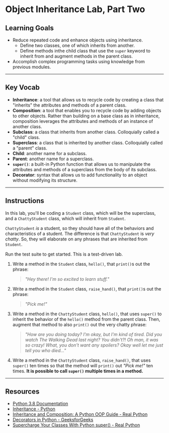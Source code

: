 # Object Inheritance Lab, Part Two

## Learning Goals

- Reduce repeated code and enhance objects using inheritance.
  - Define two classes, one of which inherits from another.
  - Define methods inthe child class that use the `super` keyword to inherit
    from and augment methods in the parent class.
- Accomplish complex programming tasks using knowledge from previous modules.

***

## Key Vocab

- **Inheritance**: a tool that allows us to recycle code by creating a class
that "inherits" the attributes and methods of a parent class.
- **Composition**: a tool that enables you to recycle code by adding objects to
other objects. Rather than building on a base class as in inheritance,
composition leverages the attributes and methods of an instance of another class.
- **Subclass**: a class that inherits from another class. Colloquially called
a "child" class.
- **Superclass**: a class that is inherited by another class. Colloquially
called a "parent" class.
- **Child**: another name for a subclass.
- **Parent**: another name for a superclass.
- **`super()`**: a built-in Python function that allows us to manipulate the
attributes and methods of a superclass from the body of its subclass.
- **Decorator**: syntax that allows us to add functionality to an object
without modifying its structure.

***

## Instructions

In this lab, you'll be coding a `Student` class, which will be the superclass,
and a `ChattyStudent` class, which will inherit from `Student`.

`ChattyStudent` _is_ a student, so they should have all of the behaviors and
characteristics of a student. The difference is that `ChattyStudent` is _very
chatty_. So, they will elaborate on any phrases that are inherited from
`Student`.

Run the test suite to get started. This is a test-driven lab.

1. Write a method in the `Student` class, `hello()`, that `print()`s out the
   phrase:

   > _"Hey there! I'm so excited to learn stuff."_

2. Write a method in the `Student` class, `raise_hand()`, that `print()`s out
   the phrase:

   > _"Pick me!"_

3. Write a method in the `ChattyStudent` class, `hello()`, that uses `super()`
   to inherit the behavior of the `hello()` method from the parent class. Then,
   augment that method to also `print()` out the very chatty phrase:

   > _"How are you doing today? I'm okay, but I'm kind of tired. Did you watch
   > The Walking Dead last night? You didn't?! Oh man, it was so crazy! What,
   > you don't want any spoilers? Okay well let me just tell you who died..."_

4. Write a method in the `ChattyStudent` class, `raise_hand()`, that uses
   `super()` ten times so that the method will `print()` out _"Pick me!"_ ten
   times. **It is possible to call `super()` multiple times in a method.**

***

## Resources

- [Python 3.8 Documentation](https://docs.python.org/3.8/)
- [Inheritance - Python](https://docs.python.org/3/tutorial/classes.html#inheritance)
- [Inheritance and Composition: A Python OOP Guide - Real Python](https://realpython.com/inheritance-composition-python/)
- [Decorators in Python - GeeksforGeeks](https://www.geeksforgeeks.org/decorators-in-python/)
- [Supercharge Your Classes With Python super() - Real Python](https://realpython.com/python-super/)
